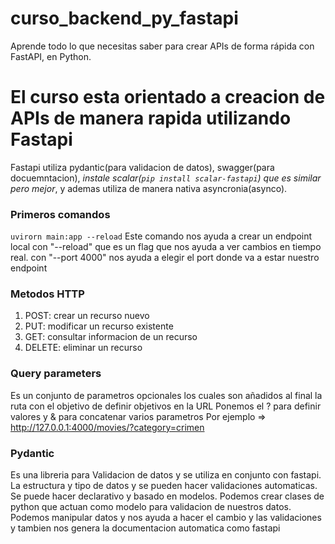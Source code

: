 # curso_backend_py_fastapi
Aprende todo lo que necesitas saber para crear APIs de forma rápida con FastAPI, en Python.

# El curso esta orientado a creacion de APIs de manera rapida utilizando Fastapi
Fastapi utiliza pydantic(para validacion de datos), swagger(para docuemntacion), *instale scalar(```pip install scalar-fastapi```) que es similar pero mejor*, y ademas utiliza de manera nativa asyncronia(asynco).  


### Primeros comandos

```uvirorn main:app --reload``` Este comando nos ayuda a crear un endpoint local con "--reload" que es un flag que nos ayuda a ver cambios en tiempo real. con "--port 4000" nos ayuda a elegir el port donde va a estar nuestro endpoint

### Metodos HTTP
1. POST: crear un recurso nuevo
2. PUT: modificar un recurso existente
3. GET: consultar informacion de un recurso
4. DELETE: eliminar un recurso

### Query parameters

Es un conjunto de parametros opcionales los cuales son añadidos al final la ruta con el objetivo de definir objetivos en la URL
Ponemos el ? para definir valores y & para concatenar varios parametros
Por ejemplo => http://127.0.0.1:4000/movies/?category=crimen

### Pydantic

Es una libreria para Validacion de datos y se utiliza en conjunto con fastapi. La estructura y tipo de datos y se pueden hacer validaciones automaticas.
Se puede hacer declarativo y basado en modelos. Podemos crear clases de python que actuan como modelo para validacion de nuestros datos. Podemos manipular datos y nos ayuda a hacer el cambio y las validaciones y tambien nos genera la documentacion automatica como fastapi
